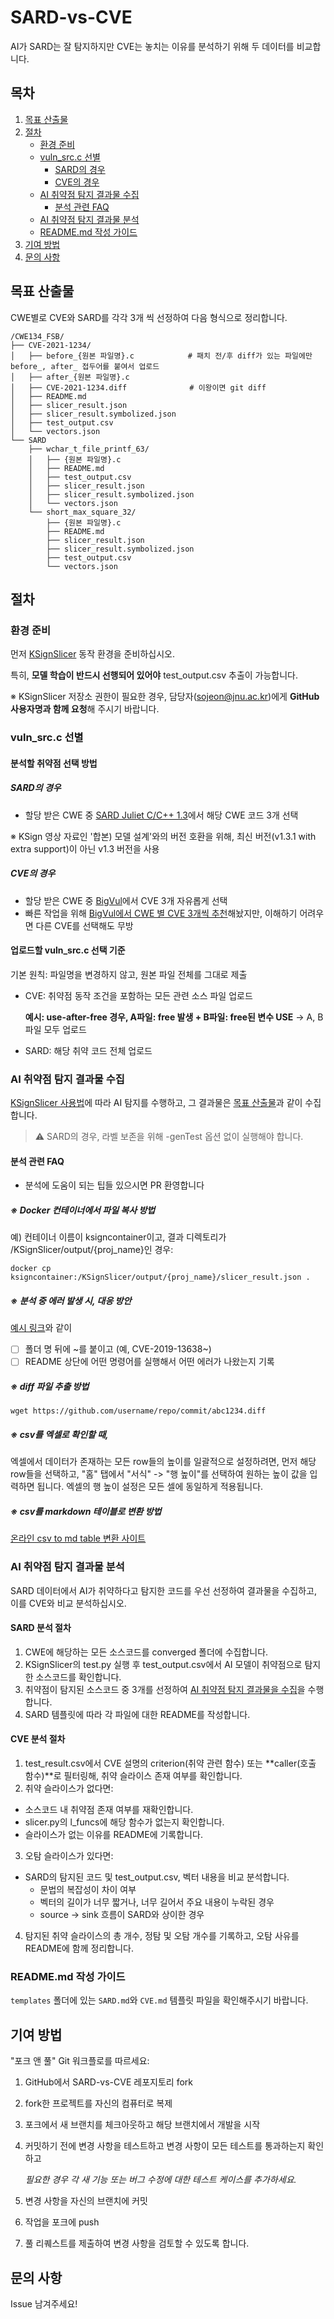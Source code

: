 # SARD-vs-CVE
AI가 SARD는 잘 탐지하지만 CVE는 놓치는 이유를 분석하기 위해 두 데이터를 비교합니다.

## 목차
1. [목표 산출물](#목표-산출물)
2. [절차](#절차)
   - [환경 준비](#환경-준비)
   - [vuln_src.c 선별](#vuln_srcc-선별)
     - [SARD의 경우](#sard의-경우)
     - [CVE의 경우](#cve의-경우)
   - [AI 취약점 탐지 결과물 수집](#ai-취약점-탐지-결과물-수집)
     - [분석 관련 FAQ](#분석-관련-faq)
   - [AI 취약점 탐지 결과물 분석](#ai-취약점-탐지-결과물-분석)
   - [README.md 작성 가이드](#readmemd-작성-가이드)
3. [기여 방법](#기여-방법)
4. [문의 사항](#문의-사항)

## 목표 산출물
CWE별로 CVE와 SARD를 각각 3개 씩 선정하여 다음 형식으로 정리합니다.

```
/CWE134_FSB/
├── CVE-2021-1234/
│   ├── before_{원본 파일명}.c            # 패치 전/후 diff가 있는 파일에만 before_, after_ 접두어를 붙여서 업로드
│   ├── after_{원본 파일명}.c
│   ├── CVE-2021-1234.diff              # 이왕이면 git diff
│   ├── README.md
│   ├── slicer_result.json
│   ├── slicer_result.symbolized.json
│   ├── test_output.csv
│   └── vectors.json
└── SARD
    ├── wchar_t_file_printf_63/
    │   ├── {원본 파일명}.c
    │   ├── README.md
    │   ├── test_output.csv
    │   ├── slicer_result.json
    │   ├── slicer_result.symbolized.json
    │   └── vectors.json
    └── short_max_square_32/
        ├── {원본 파일명}.c
        ├── README.md
        ├── slicer_result.json
        ├── slicer_result.symbolized.json
        ├── test_output.csv
        └── vectors.json
```

## 절차
### 환경 준비
먼저 [KSignSlicer](https://github.com/seokjeon/KSignSlicer) 동작 환경을 준비하십시오. 

특히, **모델 학습이 반드시 선행되어 있어야** test_output.csv 추출이 가능합니다.

※ KSignSlicer 저장소 권한이 필요한 경우, 담당자(sojeon@jnu.ac.kr)에게 **GitHub 사용자명과 함께 요청**해 주시기 바랍니다.

### vuln_src.c 선별
#### 분석할 취약점 선택 방법
##### SARD의 경우
- 할당 받은 CWE 중 [SARD Juliet C/C++ 1.3](https://samate.nist.gov/SARD/test-suites/112)에서 해당 CWE 코드 3개 선택
  
※ KSign 영상 자료인 '합본) 모델 설계'와의 버전 호환을 위해, 최신 버전(v1.3.1 with extra support)이 아닌 v1.3 버전을 사용

##### CVE의 경우
- 할당 받은 CWE 중 [BigVul](https://huggingface.co/datasets/bstee615/bigvul)에서 CVE 3개 자유롭게 선택
- 빠른 작업을 위해 [BigVul에서 CWE 별 CVE 3개씩 추천](https://huggingface.co/datasets/bstee615/bigvul/viewer?views%5B%5D=train&sql=%28SELECT+*+FROM+train+WHERE+%22CWE+ID%22+%3D+%27CWE-134%27+LIMIT+3%29%0AUNION+ALL%0A%28SELECT+*+FROM+train+WHERE+%22CWE+ID%22+%3D+%27CWE-190%27+LIMIT+3%29%0AUNION+ALL%0A%28SELECT+*+FROM+train+WHERE+%22CWE+ID%22+%3D+%27CWE-400%27+LIMIT+3%29%0AUNION+ALL%0A%28SELECT+*+FROM+train+WHERE+%22CWE+ID%22+%3D+%27CWE-416%27+LIMIT+3%29%0AUNION+ALL%0A%28SELECT+*+FROM+train+WHERE+%22CWE+ID%22+%3D+%27CWE-476%27+LIMIT+3%29%0AUNION+ALL%0A%28SELECT+*+FROM+train+WHERE+%22CWE+ID%22+%3D+%27CWE-78%27+LIMIT+3%29%0AORDER+BY+%22CWE+ID%22%3B)해놨지만, 이해하기 어려우면 다른 CVE를 선택해도 무방

#### 업로드할 vuln_src.c 선택 기준
기본 원칙: 파일명을 변경하지 않고, 원본 파일 전체를 그대로 제출
- CVE: 취약점 동작 조건을 포함하는 모든 관련 소스 파일 업로드

  **예시: use-after-free 경우, A파일: free 발생 + B파일: free된 변수 USE**
  → A, B 파일 모두 업로드
- SARD: 해당 취약 코드 전체 업로드

### AI 취약점 탐지 결과물 수집
[KSignSlicer 사용법](https://github.com/seokjeon/KSignSlicer?tab=readme-ov-file#%EC%82%AC%EC%9A%A9%EB%B2%95)에 따라 AI 탐지를 수행하고, 그 결과물은 [목표 산출물](#목표-산출물)과 같이 수집합니다. 

> ⚠️ SARD의 경우, 라벨 보존을 위해 -genTest 옵션 없이 실행해야 합니다.

#### 분석 관련 FAQ
* 분석에 도움이 되는 팁들 있으시면 PR 환영합니다

##### ※ Docker 컨테이너에서 파일 복사 방법
예) 컨테이너 이름이 ksigncontainer이고, 결과 디렉토리가 /KSignSlicer/output/{proj_name}인 경우: 

`docker cp ksigncontainer:/KSignSlicer/output/{proj_name}/slicer_result.json .`

##### ※ 분석 중 에러 발생 시, 대응 방안
[예시 링크](https://github.com/seokjeon/SARD-vs-CVE/tree/main/CWE78_OS_CI/CVE-2019-13638*#-%EA%B0%9C%EC%9A%94)와 같이 
- [ ] 폴더 명 뒤에 \~를 붙이고 (예, CVE-2019-13638\~)
- [ ] README 상단에 어떤 명령어를 실행해서 어떤 에러가 나왔는지 기록 

##### ※ diff 파일 추출 방법
`wget https://github.com/username/repo/commit/abc1234.diff`

##### ※ csv를 엑셀로 확인할 때, 
엑셀에서 데이터가 존재하는 모든 row들의 높이를 일괄적으로 설정하려면, 먼저 해당 row들을 선택하고, "홈" 탭에서 "서식" -> "행 높이"를 선택하여 원하는 높이 값을 입력하면 됩니다. 엑셀의 행 높이 설정은 모든 셀에 동일하게 적용됩니다.

##### ※ csv를 markdown 테이블로 변환 방법 
[온라인 csv to md  table 변환 사이트](https://www.convertcsv.com/csv-to-markdown.htm)

### AI 취약점 탐지 결과물 분석
SARD 데이터에서 AI가 취약하다고 탐지한 코드를 우선 선정하여 결과물을 수집하고, 이를 CVE와 비교 분석하십시오.

#### SARD 분석 절차

1. CWE에 해당하는 모든 소스코드를 converged 폴더에 수집합니다.
2. KSignSlicer의 test.py 실행 후 test_output.csv에서 AI 모델이 취약점으로 탐지한 소스코드를 확인합니다.
3. 취약점이 탐지된 소스코드 중 3개를 선정하여 [AI 취약점 탐지 결과물을 수집](#ai-취약점-탐지-결과물-수집)을 수행합니다.
4. SARD 템플릿에 따라 각 파일에 대한 README를 작성합니다.

#### CVE 분석 절차
1. test_result.csv에서 CVE 설명의 criterion(취약 관련 함수) 또는 **caller(호출 함수)**로 필터링해, 취약 슬라이스 존재 여부를 확인합니다.
2. 취약 슬라이스가 없다면:
- 소스코드 내 취약점 존재 여부를 재확인합니다.
- slicer.py의 l_funcs에 해당 함수가 없는지 확인합니다.
- 슬라이스가 없는 이유를 README에 기록합니다.
3. 오탐 슬라이스가 있다면: 
- SARD의 탐지된 코드 및 test_output.csv, 벡터 내용을 비교 분석합니다.
  - 문법의 복잡성이 차이 여부
  - 벡터의 길이가 너무 짧거나, 너무 길어서 주요 내용이 누락된 경우
  - source -> sink 흐름이 SARD와 상이한 경우
4. 탐지된 취약 슬라이스의 총 개수, 정탐 및 오탐 개수를 기록하고, 오탐 사유를 README에 함께 정리합니다.

### README.md 작성 가이드
`templates` 폴더에 있는 `SARD.md`와 `CVE.md` 템플릿 파일을 확인해주시기 바랍니다.

## 기여 방법
"포크 앤 풀" Git 워크플로를 따르세요:
1. GitHub에서 SARD-vs-CVE 레포지토리 fork
2. fork한 프로젝트를 자신의 컴퓨터로 복제
3. 포크에서 새 브랜치를 체크아웃하고 해당 브랜치에서 개발을 시작
4. 커밋하기 전에 변경 사항을 테스트하고 변경 사항이 모든 테스트를 통과하는지 확인하고

   _필요한 경우 각 새 기능 또는 버그 수정에 대한 테스트 케이스를 추가하세요._
6. 변경 사항을 자신의 브랜치에 커밋
7. 작업을 포크에 push
8. 풀 리퀘스트를 제출하여 변경 사항을 검토할 수 있도록 합니다.

## 문의 사항
Issue 남겨주세요!

